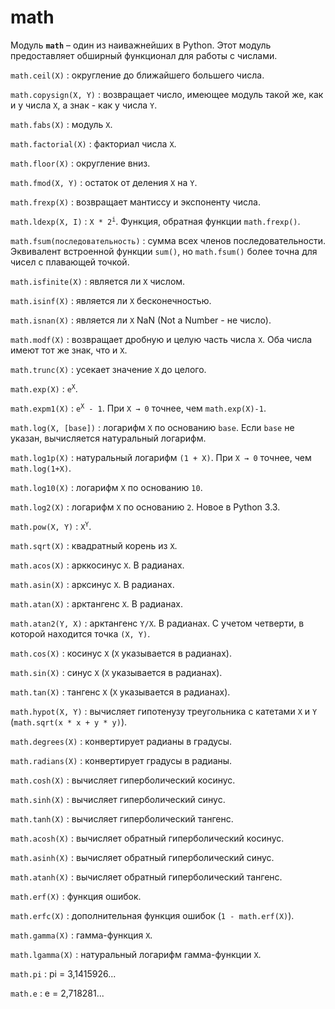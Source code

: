 # math

Модуль **`math`** – один из наиважнейших в Python. Этот модуль предоставляет обширный функционал для работы с числами.

`math.ceil(X)`
: округление до ближайшего большего числа.

`math.copysign(X, Y)`
: возвращает число, имеющее модуль такой же, как и у числа `X`, а знак - как у числа `Y`.

`math.fabs(X)`
: модуль `X`.

`math.factorial(X)`
: факториал числа `X`.

`math.floor(X)`
: округление вниз.

`math.fmod(X, Y)`
: остаток от деления `X` на `Y`.

`math.frexp(X)`
: возвращает мантиссу и экспоненту числа.

`math.ldexp(X, I)`
: <code>X \* 2<sup>i</sup></code>. Функция, обратная функции `math.frexp()`.

`math.fsum(последовательность)`
: сумма всех членов последовательности. Эквивалент встроенной функции `sum()`, но `math.fsum()` более точна для чисел с плавающей точкой.

`math.isfinite(X)`
: является ли `X` числом.

`math.isinf(X)`
: является ли `X` бесконечностью.

`math.isnan(X)`
: является ли `X` NaN (Not a Number - не число).

`math.modf(X)`
: возвращает дробную и целую часть числа `X`. Оба числа имеют тот же знак, что и `X`.

`math.trunc(X)`
: усекает значение `X` до целого.

`math.exp(X)`
: <code>e<sup>X</sup></code>.

`math.expm1(X)`
: <code>e<sup>X</sup> - 1</code>. При `X → 0` точнее, чем `math.exp(X)-1`.

`math.log(X, [base])`
: логарифм `X` по основанию `base`. Если `base` не указан, вычисляется натуральный логарифм.

`math.log1p(X)`
: натуральный логарифм `(1 + X)`. При `X → 0` точнее, чем `math.log(1+X)`.

`math.log10(X)`
: логарифм `X` по основанию `10`.

`math.log2(X)`
: логарифм `X` по основанию `2`. Новое в Python 3.3.

`math.pow(X, Y)`
: <code>X<sup>Y</sup></code>.

`math.sqrt(X)`
: квадратный корень из `X`.

`math.acos(X)`
: арккосинус `X`. В радианах.

`math.asin(X)`
: арксинус `X`. В радианах.

`math.atan(X)`
: арктангенс `X`. В радианах.

`math.atan2(Y, X)`
: арктангенс `Y/X`. В радианах. С учетом четверти, в которой находится точка `(X, Y)`.

`math.cos(X)`
: косинус `X` (`X` указывается в радианах).

`math.sin(X)`
: синус `X` (`X` указывается в радианах).

`math.tan(X)`
: тангенс `X` (`X` указывается в радианах).

`math.hypot(X, Y)`
: вычисляет гипотенузу треугольника с катетами `X` и `Y` (`math.sqrt(x * x + y * y)`).

`math.degrees(X)`
: конвертирует радианы в градусы.

`math.radians(X)`
: конвертирует градусы в радианы.

`math.cosh(X)`
: вычисляет гиперболический косинус.

`math.sinh(X)`
: вычисляет гиперболический синус.

`math.tanh(X)`
: вычисляет гиперболический тангенс.

`math.acosh(X)`
: вычисляет обратный гиперболический косинус.

`math.asinh(X)`
: вычисляет обратный гиперболический синус.

`math.atanh(X)`
: вычисляет обратный гиперболический тангенс.

`math.erf(X)`
: функция ошибок.

`math.erfc(X)`
: дополнительная функция ошибок (`1 - math.erf(X)`).

`math.gamma(X)`
: гамма-функция `X`.

`math.lgamma(X)`
: натуральный логарифм гамма-функции `X`.

`math.pi`
: pi = 3,1415926...

`math.e`
: e = 2,718281...
